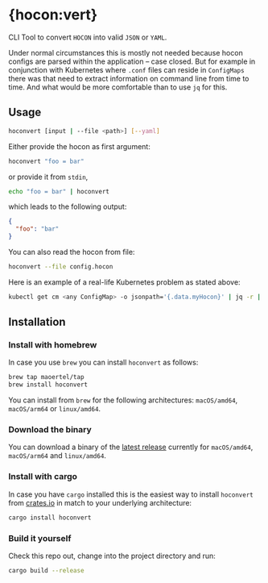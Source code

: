 # {hocon:vert}

CLI Tool to convert `HOCON` into valid `JSON` or `YAML`.

Under normal circumstances this is mostly not needed because hocon configs are parsed 
within the application – case closed. But for example in conjunction with Kubernetes 
where `.conf` files can reside in `ConfigMaps` there was that need to extract information 
on command line from time to time. And what would be more comfortable than to use `jq` 
for this.   

## Usage

```bash
hoconvert [input | --file <path>] [--yaml]
```

Either provide the hocon as first argument:

```bash 
hoconvert "foo = bar"
```

or provide it from `stdin`, 

```bash
echo "foo = bar" | hoconvert
``` 

which leads to the following output:

```json
{
  "foo": "bar"
}
```

You can also read the hocon from file:

```bash
hoconvert --file config.hocon
```

Here is an example of a real-life Kubernetes problem as stated above:

```bash
kubectl get cm <any ConfigMap> -o jsonpath='{.data.myHocon}' | jq -r | hoconvert | jq '.doWhatEverYouWant'
```

## Installation

### Install with homebrew

In case you use `brew` you can install `hoconvert` as follows:

```bash
brew tap maoertel/tap
brew install hoconvert
```

You can install from `brew` for the following architectures: `macOS/amd64`, `macOS/arm64` or `linux/amd64`.

### Download the binary

You can download a binary of the [latest release](https://github.com/maoertel/hoconvert/releases)
currently for `macOS/amd64`, `macOS/arm64` and `linux/amd64`.

### Install with cargo

In case you have `cargo` installed this is the easiest way to install `hoconvert` from 
[crates.io](https://crates.io/crates/hoconvert) in match to your underlying architecture:

```bash
cargo install hoconvert
```

### Build it yourself

Check this repo out, change into the project directory and run:
```bash
cargo build --release
```
